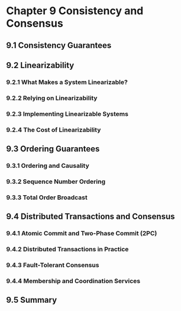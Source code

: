# Chapter 9 Consistency and Consensus

## 9.1 Consistency Guarantees

## 9.2 Linearizability
### 9.2.1 What Makes a System Linearizable?
### 9.2.2 Relying on Linearizability
### 9.2.3 Implementing Linearizable Systems
### 9.2.4 The Cost of Linearizability
## 9.3 Ordering Guarantees
### 9.3.1 Ordering and Causality
### 9.3.2 Sequence Number Ordering
### 9.3.3 Total Order Broadcast
## 9.4 Distributed Transactions and Consensus
### 9.4.1 Atomic Commit and Two-Phase Commit (2PC)
### 9.4.2 Distributed Transactions in Practice 
### 9.4.3 Fault-Tolerant Consensus 
### 9.4.4 Membership and Coordination Services 
## 9.5 Summary
